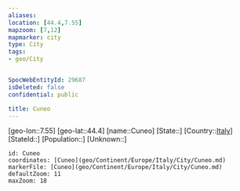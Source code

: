 ```yaml
---
aliases: 
location: [44.4,7.55]
mapzoom: [7,12] 
mapmarker: city 
type: City
tags:
- geo/City


SpocWebEntityId: 29687
isDeleted: false
confidential: public

title: Cuneo
---
```

[geo-lon::7.55]
[geo-lat::44.4]
[name::Cuneo]
[State::]
[Country::[Italy](geo/Continent/Europe/Italy.md)]
[StateId::]
[Population::]
[Unknown::]


```leaflet
id: Cuneo
coordinates: [Cuneo](geo/Continent/Europe/Italy/City/Cuneo.md)
markerFile: [Cuneo](geo/Continent/Europe/Italy/City/Cuneo.md)
defaultZoom: 11 
maxZoom: 18
```


